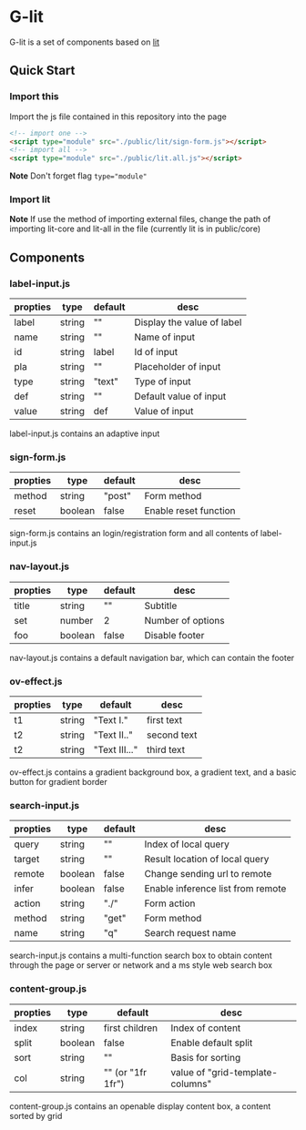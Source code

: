 # G-lit

G-lit is a set of components based on [lit](https://lit.dev)

## Quick Start

### Import this

Import the js file contained in this repository into the page

```html
<!-- import one -->
<script type="module" src="./public/lit/sign-form.js"></script>
<!-- import all -->
<script type="module" src="./public/lit.all.js"></script>
```

**Note** Don't forget flag `type="module"`

### Import lit

**Note** If use the method of importing external files, change the path of importing lit-core and lit-all in the file (currently lit is in public/core)

## Components

### label-input.js

|propties|type|default|desc|
|---|---|---|---|
|label|string|""|Display the value of label|
|name|string|""|Name of input
|id|string|label|Id of input|
|pla|string|""|Placeholder of input|
|type|string|"text"|Type of input|
|def|string|""|Default value of input|
|value|string|def|Value of input|

label-input.js contains an adaptive input

### sign-form.js

|propties|type|default|desc|
|---|---|---|---|
|method|string|"post"|Form method|
|reset|boolean|false|Enable reset function|

sign-form.js  contains an login/registration form and all contents of label-input.js

### nav-layout.js

|propties|type|default|desc|
|---|---|---|---|
|title|string|""|Subtitle|
|set|number|2|Number of options|
|foo|boolean|false|Disable footer|

nav-layout.js contains a default navigation bar, which can contain the footer

### ov-effect.js

|propties|type|default|desc|
|---|---|---|---|
|t1|string|"Text I."|first text|
|t2|string|"Text II.."|second text|
|t2|string|"Text III..."|third text|

ov-effect.js contains a gradient background box, a gradient text, and a basic button for gradient border

### search-input.js

|propties|type|default|desc|
|---|---|---|---|
|query|string|""|Index of local query|
|target|string|""|Result location of local query|
|remote|boolean|false|Change sending url to remote|
|infer|boolean|false|Enable inference list from remote|
|action|string|"./"|Form action|
|method|string|"get"|Form method|
|name|string|"q"|Search request name|

search-input.js contains a multi-function search box to obtain content through the page or server or network and a ms style web search box

### content-group.js

|propties|type|default|desc|
|---|---|---|---|
|index|string|first children|Index of content|
|split|boolean|false|Enable default split|
|sort|string|""|Basis  for sorting|
|col|string|"" (or "1fr 1fr")|value of "grid-template-columns"|

content-group.js contains an openable display content box, a content sorted by grid
